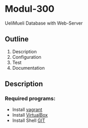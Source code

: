 # Modul-300
UeliMueli
Database with Web-Server
## Outline
1. Description
2. Configuration
3. Test
4. Documentation

## Description
### Required programs:
* Install [vagrant](https://www.vagrantup.com/downloads.html "Vagrant Download Link")
* Install [VirtualBox](https://www.virtualbox.org/wiki/Downloads "VirtualBox Download Link")
* Install Shell [GIT](https://git-scm.com/downloads "GIT Download Link")

